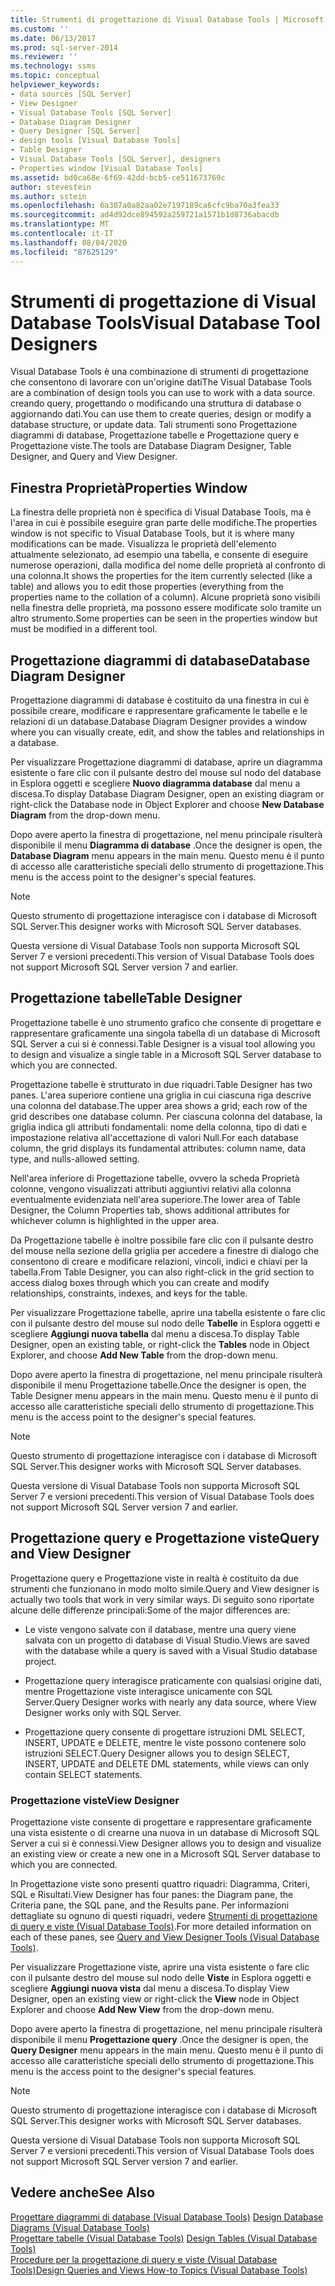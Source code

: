 ```yaml
---
title: Strumenti di progettazione di Visual Database Tools | Microsoft Docs
ms.custom: ''
ms.date: 06/13/2017
ms.prod: sql-server-2014
ms.reviewer: ''
ms.technology: ssms
ms.topic: conceptual
helpviewer_keywords:
- data sources [SQL Server]
- View Designer
- Visual Database Tools [SQL Server]
- Database Diagram Designer
- Query Designer [SQL Server]
- design tools [Visual Database Tools]
- Table Designer
- Visual Database Tools [SQL Server], designers
- Properties window [Visual Database Tools]
ms.assetid: bd0ca68e-6f69-42dd-bcb5-ce511673769c
author: stevestein
ms.author: sstein
ms.openlocfilehash: 6a307a0a82aa02e7197189ca6cfc9ba70a3fea33
ms.sourcegitcommit: ad4d92dce894592a259721a1571b1d8736abacdb
ms.translationtype: MT
ms.contentlocale: it-IT
ms.lasthandoff: 08/04/2020
ms.locfileid: "87625129"
---
```

# <a name="visual-database-tool-designers"></a><span data-ttu-id="2e3e6-102">Strumenti di progettazione di Visual Database Tools</span><span class="sxs-lookup"><span data-stu-id="2e3e6-102">Visual Database Tool Designers</span></span>
  <span data-ttu-id="2e3e6-103">Visual Database Tools è una combinazione di strumenti di progettazione che consentono di lavorare con un'origine dati</span><span class="sxs-lookup"><span data-stu-id="2e3e6-103">The Visual Database Tools are a combination of design tools you can use to work with a data source.</span></span> <span data-ttu-id="2e3e6-104">creando query, progettando o modificando una struttura di database o aggiornando dati.</span><span class="sxs-lookup"><span data-stu-id="2e3e6-104">You can use them to create queries, design or modify a database structure, or update data.</span></span> <span data-ttu-id="2e3e6-105">Tali strumenti sono Progettazione diagrammi di database, Progettazione tabelle e Progettazione query e Progettazione viste.</span><span class="sxs-lookup"><span data-stu-id="2e3e6-105">The tools are Database Diagram Designer, Table Designer, and Query and View Designer.</span></span>  
  
## <a name="properties-window"></a><span data-ttu-id="2e3e6-106">Finestra Proprietà</span><span class="sxs-lookup"><span data-stu-id="2e3e6-106">Properties Window</span></span>  
 <span data-ttu-id="2e3e6-107">La finestra delle proprietà non è specifica di Visual Database Tools, ma è l'area in cui è possibile eseguire gran parte delle modifiche.</span><span class="sxs-lookup"><span data-stu-id="2e3e6-107">The properties window is not specific to Visual Database Tools, but it is where many modifications can be made.</span></span> <span data-ttu-id="2e3e6-108">Visualizza le proprietà dell'elemento attualmente selezionato, ad esempio una tabella, e consente di eseguire numerose operazioni, dalla modifica del nome delle proprietà al confronto di una colonna.</span><span class="sxs-lookup"><span data-stu-id="2e3e6-108">It shows the properties for the item currently selected (like a table) and allows you to edit those properties (everything from the properties name to the collation of a column).</span></span> <span data-ttu-id="2e3e6-109">Alcune proprietà sono visibili nella finestra delle proprietà, ma possono essere modificate solo tramite un altro strumento.</span><span class="sxs-lookup"><span data-stu-id="2e3e6-109">Some properties can be seen in the properties window but must be modified in a different tool.</span></span>  
  
## <a name="database-diagram-designer"></a><span data-ttu-id="2e3e6-110">Progettazione diagrammi di database</span><span class="sxs-lookup"><span data-stu-id="2e3e6-110">Database Diagram Designer</span></span>  
 <span data-ttu-id="2e3e6-111">Progettazione diagrammi di database è costituito da una finestra in cui è possibile creare, modificare e rappresentare graficamente le tabelle e le relazioni di un database.</span><span class="sxs-lookup"><span data-stu-id="2e3e6-111">Database Diagram Designer provides a window where you can visually create, edit, and show the tables and relationships in a database.</span></span>  
  
 <span data-ttu-id="2e3e6-112">Per visualizzare Progettazione diagrammi di database, aprire un diagramma esistente o fare clic con il pulsante destro del mouse sul nodo del database in Esplora oggetti e scegliere **Nuovo diagramma database** dal menu a discesa.</span><span class="sxs-lookup"><span data-stu-id="2e3e6-112">To display Database Diagram Designer, open an existing diagram or right-click the Database node in Object Explorer and choose **New Database Diagram** from the drop-down menu.</span></span>  
  
 <span data-ttu-id="2e3e6-113">Dopo avere aperto la finestra di progettazione, nel menu principale risulterà disponibile il menu **Diagramma di database** .</span><span class="sxs-lookup"><span data-stu-id="2e3e6-113">Once the designer is open, the **Database Diagram** menu appears in the main menu.</span></span> <span data-ttu-id="2e3e6-114">Questo menu è il punto di accesso alle caratteristiche speciali dello strumento di progettazione.</span><span class="sxs-lookup"><span data-stu-id="2e3e6-114">This menu is the access point to the designer's special features.</span></span>  
  
> [!NOTE]  
>  <span data-ttu-id="2e3e6-115">Questo strumento di progettazione interagisce con i database di Microsoft SQL Server.</span><span class="sxs-lookup"><span data-stu-id="2e3e6-115">This designer works with Microsoft SQL Server databases.</span></span>  
>   
>  <span data-ttu-id="2e3e6-116">Questa versione di Visual Database Tools non supporta Microsoft SQL Server 7 e versioni precedenti.</span><span class="sxs-lookup"><span data-stu-id="2e3e6-116">This version of Visual Database Tools does not support Microsoft SQL Server version 7 and earlier.</span></span>  
  
## <a name="table-designer"></a><span data-ttu-id="2e3e6-117">Progettazione tabelle</span><span class="sxs-lookup"><span data-stu-id="2e3e6-117">Table Designer</span></span>  
 <span data-ttu-id="2e3e6-118">Progettazione tabelle è uno strumento grafico che consente di progettare e rappresentare graficamente una singola tabella di un database di Microsoft SQL Server a cui si è connessi.</span><span class="sxs-lookup"><span data-stu-id="2e3e6-118">Table Designer is a visual tool allowing you to design and visualize a single table in a Microsoft SQL Server database to which you are connected.</span></span>  
  
 <span data-ttu-id="2e3e6-119">Progettazione tabelle è strutturato in due riquadri.</span><span class="sxs-lookup"><span data-stu-id="2e3e6-119">Table Designer has two panes.</span></span> <span data-ttu-id="2e3e6-120">L'area superiore contiene una griglia in cui ciascuna riga descrive una colonna del database.</span><span class="sxs-lookup"><span data-stu-id="2e3e6-120">The upper area shows a grid; each row of the grid describes one database column.</span></span> <span data-ttu-id="2e3e6-121">Per ciascuna colonna del database, la griglia indica gli attributi fondamentali: nome della colonna, tipo di dati e impostazione relativa all'accettazione di valori Null.</span><span class="sxs-lookup"><span data-stu-id="2e3e6-121">For each database column, the grid displays its fundamental attributes: column name, data type, and nulls-allowed setting.</span></span>  
  
 <span data-ttu-id="2e3e6-122">Nell'area inferiore di Progettazione tabelle, ovvero la scheda Proprietà colonne, vengono visualizzati attributi aggiuntivi relativi alla colonna eventualmente evidenziata nell'area superiore.</span><span class="sxs-lookup"><span data-stu-id="2e3e6-122">The lower area of Table Designer, the Column Properties tab, shows additional attributes for whichever column is highlighted in the upper area.</span></span>  
  
 <span data-ttu-id="2e3e6-123">Da Progettazione tabelle è inoltre possibile fare clic con il pulsante destro del mouse nella sezione della griglia per accedere a finestre di dialogo che consentono di creare e modificare relazioni, vincoli, indici e chiavi per la tabella.</span><span class="sxs-lookup"><span data-stu-id="2e3e6-123">From Table Designer, you can also right-click in the grid section to access dialog boxes through which you can create and modify relationships, constraints, indexes, and keys for the table.</span></span>  
  
 <span data-ttu-id="2e3e6-124">Per visualizzare Progettazione tabelle, aprire una tabella esistente o fare clic con il pulsante destro del mouse sul nodo delle **Tabelle** in Esplora oggetti e scegliere **Aggiungi nuova tabella** dal menu a discesa.</span><span class="sxs-lookup"><span data-stu-id="2e3e6-124">To display Table Designer, open an existing table, or right-click the **Tables** node in Object Explorer, and choose **Add New Table** from the drop-down menu.</span></span>  
  
 <span data-ttu-id="2e3e6-125">Dopo avere aperto la finestra di progettazione, nel menu principale risulterà disponibile il menu Progettazione tabelle.</span><span class="sxs-lookup"><span data-stu-id="2e3e6-125">Once the designer is open, the Table Designer menu appears in the main menu.</span></span> <span data-ttu-id="2e3e6-126">Questo menu è il punto di accesso alle caratteristiche speciali dello strumento di progettazione.</span><span class="sxs-lookup"><span data-stu-id="2e3e6-126">This menu is the access point to the designer's special features.</span></span>  
  
> [!NOTE]  
>  <span data-ttu-id="2e3e6-127">Questo strumento di progettazione interagisce con i database di Microsoft SQL Server.</span><span class="sxs-lookup"><span data-stu-id="2e3e6-127">This designer works with Microsoft SQL Server databases.</span></span>  
>   
>  <span data-ttu-id="2e3e6-128">Questa versione di Visual Database Tools non supporta Microsoft SQL Server 7 e versioni precedenti.</span><span class="sxs-lookup"><span data-stu-id="2e3e6-128">This version of Visual Database Tools does not support Microsoft SQL Server version 7 and earlier.</span></span>  
  
## <a name="query-and-view-designer"></a><span data-ttu-id="2e3e6-129">Progettazione query e Progettazione viste</span><span class="sxs-lookup"><span data-stu-id="2e3e6-129">Query and View Designer</span></span>  
 <span data-ttu-id="2e3e6-130">Progettazione query e Progettazione viste in realtà è costituito da due strumenti che funzionano in modo molto simile.</span><span class="sxs-lookup"><span data-stu-id="2e3e6-130">Query and View designer is actually two tools that work in very similar ways.</span></span> <span data-ttu-id="2e3e6-131">Di seguito sono riportate alcune delle differenze principali:</span><span class="sxs-lookup"><span data-stu-id="2e3e6-131">Some of the major differences are:</span></span>  
  
-   <span data-ttu-id="2e3e6-132">Le viste vengono salvate con il database, mentre una query viene salvata con un progetto di database di Visual Studio.</span><span class="sxs-lookup"><span data-stu-id="2e3e6-132">Views are saved with the database while a query is saved with a Visual Studio database project.</span></span>  
  
-   <span data-ttu-id="2e3e6-133">Progettazione query interagisce praticamente con qualsiasi origine dati, mentre Progettazione viste interagisce unicamente con SQL Server.</span><span class="sxs-lookup"><span data-stu-id="2e3e6-133">Query Designer works with nearly any data source, where View Designer works only with SQL Server.</span></span>  
  
-   <span data-ttu-id="2e3e6-134">Progettazione query consente di progettare istruzioni DML SELECT, INSERT, UPDATE e DELETE, mentre le viste possono contenere solo istruzioni SELECT.</span><span class="sxs-lookup"><span data-stu-id="2e3e6-134">Query Designer allows you to design SELECT, INSERT, UPDATE and DELETE DML statements, while views can only contain SELECT statements.</span></span>  
  
### <a name="view-designer"></a><span data-ttu-id="2e3e6-135">Progettazione viste</span><span class="sxs-lookup"><span data-stu-id="2e3e6-135">View Designer</span></span>  
 <span data-ttu-id="2e3e6-136">Progettazione viste consente di progettare e rappresentare graficamente una vista esistente o di crearne una nuova in un database di Microsoft SQL Server a cui si è connessi.</span><span class="sxs-lookup"><span data-stu-id="2e3e6-136">View Designer allows you to design and visualize an existing view or create a new one in a Microsoft SQL Server database to which you are connected.</span></span>  
  
 <span data-ttu-id="2e3e6-137">In Progettazione viste sono presenti quattro riquadri: Diagramma, Criteri, SQL e Risultati.</span><span class="sxs-lookup"><span data-stu-id="2e3e6-137">View Designer has four panes: the Diagram pane, the Criteria pane, the SQL pane, and the Results pane.</span></span> <span data-ttu-id="2e3e6-138">Per informazioni dettagliate su ognuno di questi riquadri, vedere [Strumenti di progettazione di query e viste &#40;Visual Database Tools&#41;](visual-database-tools.md).</span><span class="sxs-lookup"><span data-stu-id="2e3e6-138">For more detailed information on each of these panes, see [Query and View Designer Tools &#40;Visual Database Tools&#41;](visual-database-tools.md).</span></span>  
  
 <span data-ttu-id="2e3e6-139">Per visualizzare Progettazione viste, aprire una vista esistente o fare clic con il pulsante destro del mouse sul nodo delle **Viste** in Esplora oggetti e scegliere **Aggiungi nuova vista** dal menu a discesa.</span><span class="sxs-lookup"><span data-stu-id="2e3e6-139">To display View Designer, open an existing view or right-click the **View** node in Object Explorer and choose **Add New View** from the drop-down menu.</span></span>  
  
 <span data-ttu-id="2e3e6-140">Dopo avere aperto la finestra di progettazione, nel menu principale risulterà disponibile il menu **Progettazione query** .</span><span class="sxs-lookup"><span data-stu-id="2e3e6-140">Once the designer is open, the **Query Designer** menu appears in the main menu.</span></span> <span data-ttu-id="2e3e6-141">Questo menu è il punto di accesso alle caratteristiche speciali dello strumento di progettazione.</span><span class="sxs-lookup"><span data-stu-id="2e3e6-141">This menu is the access point to the designer's special features.</span></span>  
  
> [!NOTE]  
>  <span data-ttu-id="2e3e6-142">Questo strumento di progettazione interagisce con i database di Microsoft SQL Server.</span><span class="sxs-lookup"><span data-stu-id="2e3e6-142">This designer works with Microsoft SQL Server databases.</span></span>  
>   
>  <span data-ttu-id="2e3e6-143">Questa versione di Visual Database Tools non supporta Microsoft SQL Server 7 e versioni precedenti.</span><span class="sxs-lookup"><span data-stu-id="2e3e6-143">This version of Visual Database Tools does not support Microsoft SQL Server version 7 and earlier.</span></span>  
  
## <a name="see-also"></a><span data-ttu-id="2e3e6-144">Vedere anche</span><span class="sxs-lookup"><span data-stu-id="2e3e6-144">See Also</span></span>  
 <span data-ttu-id="2e3e6-145">[Progettare diagrammi di database &#40;Visual Database Tools&#41;](design-database-diagrams-visual-database-tools.md) </span><span class="sxs-lookup"><span data-stu-id="2e3e6-145">[Design Database Diagrams &#40;Visual Database Tools&#41;](design-database-diagrams-visual-database-tools.md) </span></span>  
 <span data-ttu-id="2e3e6-146">[Progettare tabelle &#40;Visual Database Tools&#41;](design-tables-visual-database-tools.md) </span><span class="sxs-lookup"><span data-stu-id="2e3e6-146">[Design Tables &#40;Visual Database Tools&#41;](design-tables-visual-database-tools.md) </span></span>  
 [<span data-ttu-id="2e3e6-147">Procedure per la progettazione di query e viste &#40;Visual Database Tools&#41;</span><span class="sxs-lookup"><span data-stu-id="2e3e6-147">Design Queries and Views How-to Topics &#40;Visual Database Tools&#41;</span></span>](design-queries-and-views-how-to-topics-visual-database-tools.md)  
  
  
